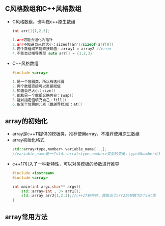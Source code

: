 ## C风格数组和C++风格数组
- C风格数组，也叫做c++原生数组
    ``` cpp
    int arr[]{1,2,3};

    1.arr可能会退化为指针
    2.arr不知道自己的大小：sizeof(arr)/sizeof(arr[0])
    3.两个数组间不能直接赋值: array1 = array2 //error
    4.不能自动推导类型 auto arr[] = {1,2,3}
    ``` 
- C++风格数组
    ``` cpp
    #include <array>

    1.是一个容器类，所以有迭代器
    2.两个数组直接可以直接赋值
    3.知道自己大小：size()
    4.能和另一个数组交换内容：swap()
    5.能以指定值填充自己：fill()
    6.取某个位置的元素（做越界检测）：at()
    ```
## array的初始化
- array是c++11提供的模板类，推荐使用array，不推荐使用原生数组
- array初始化格式
    ``` cpp
    std::array<type,number> variable_name{...};
    //variable_name是一个std::arrat<type,number>类型的变量，type和number也是类型的一部分
    ```
- c++17引入了一种新特性，可以对类模板的参数进行推导
    ``` cpp
    #include <iostream>
    #include <array>

    int main(int argc,char** argv){
        std::array<int , 3> arr1{};
        std::array arr2{1,2,3};//c++17新特性，推断出了arr2的参数为3个int型
    }
## array常用方法